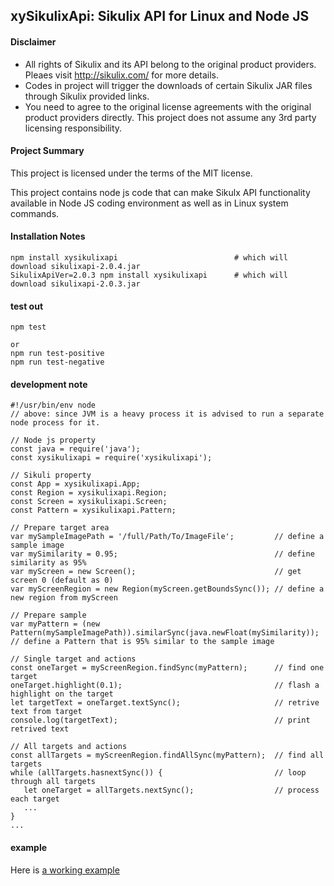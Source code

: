 ## xySikulixApi: Sikulix API for Linux and Node JS

#### Disclaimer
* All rights of Sikulix and its API belong to the original product providers. Pleaes visit http://sikulix.com/ for more details.
* Codes in project will trigger the downloads of certain Sikulix JAR files through Sikulix provided links.
* You need to agree to the original license agreements with the original product providers directly. This project does not assume any 3rd party licensing responsibility.

#### Project Summary
This project is licensed under the terms of the MIT license.

This project contains node js code that can make Sikulx API functionality available in Node JS coding environment as well as in Linux system commands.

#### Installation Notes
```
npm install xysikulixapi                          # which will download sikulixapi-2.0.4.jar
SikulixApiVer=2.0.3 npm install xysikulixapi      # which will download sikulixapi-2.0.3.jar
```

#### test out
```
npm test

or
npm run test-positive
npm run test-negative
```

#### development note
```
#!/usr/bin/env node
// above: since JVM is a heavy process it is advised to run a separate node process for it.

// Node js property
const java = require('java');
const xysikulixapi = require('xysikulixapi');

// Sikuli property
const App = xysikulixapi.App;
const Region = xysikulixapi.Region;
const Screen = xysikulixapi.Screen;
const Pattern = xysikulixapi.Pattern;

// Prepare target area
var mySampleImagePath = '/full/Path/To/ImageFile';         // define a sample image
var mySimilarity = 0.95;                                   // define similarity as 95%
var myScreen = new Screen();                               // get screen 0 (default as 0)
var myScreenRegion = new Region(myScreen.getBoundsSync()); // define a new region from myScreen

// Prepare sample
var myPattern = (new Pattern(mySampleImagePath)).similarSync(java.newFloat(mySimilarity)); // define a Pattern that is 95% similar to the sample image

// Single target and actions
const oneTarget = myScreenRegion.findSync(myPattern);      // find one target
oneTarget.highlight(0.1);                                  // flash a highlight on the target
let targetText = oneTarget.textSync();                     // retrive text from target
console.log(targetText);                                   // print retrived text

// All targets and actions
const allTargets = myScreenRegion.findAllSync(myPattern);  // find all targets 
while (allTargets.hasnextSync()) {                         // loop through all targets
   let oneTarget = allTargets.nextSync();                  // process each target
   ...
}
...
```

#### example
Here is [a working example](./bin/findTargetImage.js)
